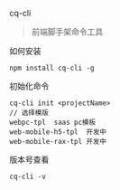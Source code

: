 cq-cli

> 前端脚手架命令工具

如何安装

```
npm install cq-cli -g
```

初始化命令

```
cq-cli init <projectName>
// 选择模版
webpc-tpl  saas pc模板
web-mobile-h5-tpl  开发中
web-mobile-rax-tpl 开发中
```

版本号查看

```
cq-cli -v
```

